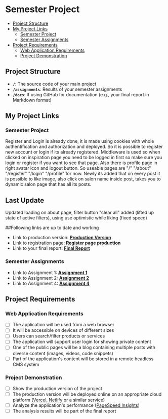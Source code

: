 # Semester Project <!-- omit in toc -->

- [Project Structure](#project-structure)
- [My Project Links](#my-project-links)
  - [Semester Project](#semester-project)
  - [Semester Assignments](#semester-assignments)
- [Project Requirements](#project-requirements)
  - [Web Application Requirements](#web-application-requirements)
  - [Project Demonstration](#project-demonstration)

## Project Structure

- **`/`**: The source code of your main project
- **`/assignments`**: Results of your semester assignments
- **`/docs`**: If using GitHub for documentation (e.g., your final report in Markdown format)

## My Project Links

### Semester Project

Register and Login is already done, it is made using cookies with whole authentification and authorization and deployed.
So it is possible to register new account or login if its already registered.
Middleware is used so when clicked on inspiration page you need to be logged in first so make sure you login or register if you want to see that page.
Also there is profile page in right avatar icon and logout button.
So useable pages are "/" "/about" "/register" "/login" "/profile" for now.
Newly its added that on every post it is possible to like image, also click on salon name inside post, takes you to dynamic salon page that has all its posts.

## Last Update
Updated loading on about page, filter button "clear all" added (lifted up state of active filters), using use optimistic while liking (fixed speed)


##Following links are up to date and working

- Link to production version: [**Production Version**](https://stylist-inspiration-web.vercel.app/) <!-- Replace with actual URL -->
- Link to registration page: [**Register page production**](https://stylist-inspiration-web.vercel.app/register)
- Link to your final report: [**Final Report**](URL_TO_FINAL_REPORT) <!-- Replace with actual URL -->
<!-- Add more as necessary -->

### Semester Assignments

- Link to Assignment 1: [**Assignment 1**](https://github.com/BDelic11/Korisnicka-sucelja-projekt/blob/main/assignments/1-assignment/Snimka-figma-final.mp4) <!-- Replace with actual URL -->
- Link to Assignment 2: [**Assignment 2**](https://github.com/BDelic11/Korisnicka-sucelja-projekt/blob/main/assignments/2-assignment/2-assignment.pdf) <!-- Replace with actual URL -->
- Link to Assignment 4: [**Assignment 4**](https://github.com/BDelic11/Korisnicka-sucelja-projekt/blob/main/assignments/4-assignment/High-Fidelity.png) <!-- Replace with actual URL -->
<!-- Add more assignments as necessary -->

## Project Requirements

### Web Application Requirements

- [ ] The application will be used from a web browser
- [ ] It will be accessible on devices of different sizes
- [ ] Users can search/filter products or services
- [ ] The application will support user login for showing private content
- [ ] One of the public pages will be a blog containing multiple posts with diverse content (images, videos, code snippets)
- [ ] Part of the application's content will be stored in a remote headless CMS system

### Project Demonstration

- [ ] Show the production version of the project
- [ ] The production version will be deployed online on an appropriate cloud platform ([Vercel](https://vercel.com), [Netlify](https://www.netlify.com/) or a similar service)
- [ ] Analyze the application's performance ([PageSpeed Insights](https://pagespeed.web.dev/))
- [ ] The analysis results will be part of the final report
